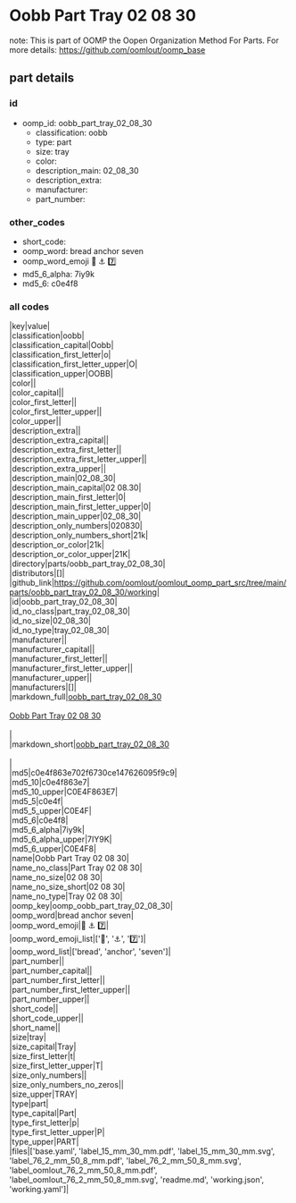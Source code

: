 # Oobb Part Tray 02 08 30  

note: This is part of OOMP the Oopen Organization Method For Parts. For more details: https://github.com/oomlout/oomp_base

##  part details





### id
* oomp_id: oobb_part_tray_02_08_30
  * classification: oobb
  * type: part
  * size: tray
  * color: 
  * description_main: 02_08_30
  * description_extra: 
  * manufacturer: 
  * part_number: 

### other_codes
* short_code: 
* oomp_word: bread anchor seven
* oomp_word_emoji :bread: :anchor: :seven:
* md5_6_alpha: 7iy9k
* md5_6: c0e4f8

### all codes 
|key|value|  
|classification|oobb|  
|classification_capital|Oobb|  
|classification_first_letter|o|  
|classification_first_letter_upper|O|  
|classification_upper|OOBB|  
|color||  
|color_capital||  
|color_first_letter||  
|color_first_letter_upper||  
|color_upper||  
|description_extra||  
|description_extra_capital||  
|description_extra_first_letter||  
|description_extra_first_letter_upper||  
|description_extra_upper||  
|description_main|02_08_30|  
|description_main_capital|02 08.30|  
|description_main_first_letter|0|  
|description_main_first_letter_upper|0|  
|description_main_upper|02_08_30|  
|description_only_numbers|020830|  
|description_only_numbers_short|21k|  
|description_or_color|21k|  
|description_or_color_upper|21K|  
|directory|parts/oobb_part_tray_02_08_30|  
|distributors|[]|  
|github_link|https://github.com/oomlout/oomlout_oomp_part_src/tree/main/parts/oobb_part_tray_02_08_30/working|  
|id|oobb_part_tray_02_08_30|  
|id_no_class|part_tray_02_08_30|  
|id_no_size|02_08_30|  
|id_no_type|tray_02_08_30|  
|manufacturer||  
|manufacturer_capital||  
|manufacturer_first_letter||  
|manufacturer_first_letter_upper||  
|manufacturer_upper||  
|manufacturers|[]|  
|markdown_full|[oobb_part_tray_02_08_30](https://github.com/oomlout/oomlout_oomp_part_src/tree/main/parts/oobb_part_tray_02_08_30/working)<br>[](https://github.com/oomlout/oomlout_oomp_part_src/tree/main/parts/oobb_part_tray_02_08_30/working)<br>[Oobb Part Tray 02 08 30](https://github.com/oomlout/oomlout_oomp_part_src/tree/main/parts/oobb_part_tray_02_08_30/working)<br><br>|  
|markdown_short|[oobb_part_tray_02_08_30](https://github.com/oomlout/oomlout_oomp_part_src/tree/main/parts/oobb_part_tray_02_08_30/working)<br><br>|  
|md5|c0e4f863e702f6730ce147626095f9c9|  
|md5_10|c0e4f863e7|  
|md5_10_upper|C0E4F863E7|  
|md5_5|c0e4f|  
|md5_5_upper|C0E4F|  
|md5_6|c0e4f8|  
|md5_6_alpha|7iy9k|  
|md5_6_alpha_upper|7IY9K|  
|md5_6_upper|C0E4F8|  
|name|Oobb Part Tray 02 08 30|  
|name_no_class|Part Tray 02 08 30|  
|name_no_size|02 08 30|  
|name_no_size_short|02 08 30|  
|name_no_type|Tray 02 08 30|  
|oomp_key|oomp_oobb_part_tray_02_08_30|  
|oomp_word|bread anchor seven|  
|oomp_word_emoji|:bread: :anchor: :seven:|  
|oomp_word_emoji_list|[':bread:', ':anchor:', ':seven:']|  
|oomp_word_list|['bread', 'anchor', 'seven']|  
|part_number||  
|part_number_capital||  
|part_number_first_letter||  
|part_number_first_letter_upper||  
|part_number_upper||  
|short_code||  
|short_code_upper||  
|short_name||  
|size|tray|  
|size_capital|Tray|  
|size_first_letter|t|  
|size_first_letter_upper|T|  
|size_only_numbers||  
|size_only_numbers_no_zeros||  
|size_upper|TRAY|  
|type|part|  
|type_capital|Part|  
|type_first_letter|p|  
|type_first_letter_upper|P|  
|type_upper|PART|  
|files|['base.yaml', 'label_15_mm_30_mm.pdf', 'label_15_mm_30_mm.svg', 'label_76_2_mm_50_8_mm.pdf', 'label_76_2_mm_50_8_mm.svg', 'label_oomlout_76_2_mm_50_8_mm.pdf', 'label_oomlout_76_2_mm_50_8_mm.svg', 'readme.md', 'working.json', 'working.yaml']|  
